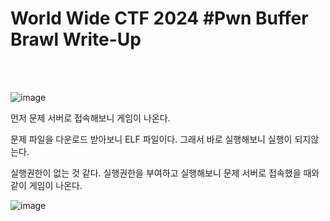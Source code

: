 <!DOCTYPE html>
<html>
<head>
        <link rel="stylesheet" type="text/css" href="sytle.css">
</head>
<body>
        <h1>World Wide CTF 2024 #Pwn Buffer Brawl Write-Up</h1>
</body>
<br>
<br>
</html>

![image](https://github.com/user-attachments/assets/a0195f0d-7ec2-4baa-a0a0-d3b00fbc793e)

먼저 문제 서버로 접속해보니 게임이 나온다. 

문제 파일을 다운로드 받아보니 ELF 파일이다. 그래서 바로 실행해보니 실행이 되지않는다.

실행권한이 없는 것 같다. 실행권한을 부여하고 실행해보니 문제 서버로 접속했을 때와 같이 게임이 나온다.

![image](https://github.com/user-attachments/assets/a7e40248-d521-4cf8-ab79-6eb9ba9ae7d0)
